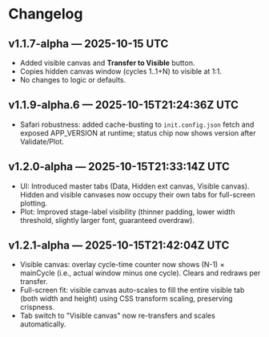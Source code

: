 # Changelog
## v1.1.7-alpha — 2025-10-15 UTC
- Added visible canvas and **Transfer to Visible** button.
- Copies hidden canvas window (cycles 1..1+N) to visible at 1:1.
- No changes to logic or defaults.

## v1.1.9-alpha.6 — 2025-10-15T21:24:36Z UTC
- Safari robustness: added cache-busting to `init.config.json` fetch and exposed APP_VERSION at runtime; status chip now shows version after Validate/Plot.

## v1.2.0-alpha — 2025-10-15T21:33:14Z UTC
- UI: Introduced master tabs (Data, Hidden ext canvas, Visible canvas). Hidden and visible canvases now occupy their own tabs for full-screen plotting.
- Plot: Improved stage-label visibility (thinner padding, lower width threshold, slightly larger font, guaranteed overdraw).

## v1.2.1-alpha — 2025-10-15T21:42:04Z UTC
- Visible canvas: overlay cycle-time counter now shows (N-1) × mainCycle (i.e., actual window minus one cycle). Clears and redraws per transfer.
- Full-screen fit: visible canvas auto-scales to fill the entire visible tab (both width and height) using CSS transform scaling, preserving crispness.
- Tab switch to "Visible canvas" now re-transfers and scales automatically.
